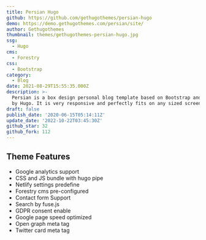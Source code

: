 ```yaml
---
title: Persian Hugo
github: https://github.com/gethugothemes/persian-hugo
demo: https://demo.gethugothemes.com/persian/site/
author: Gethugothemes
thumbnail: themes/gethugothemes-persian-hugo.jpg
ssg:
  - Hugo
cms:
  - Forestry
css:
  - Bootstrap
category:
  - Blog
date: 2021-08-29T15:55:35.000Z
description: >-
  Persian is a box design personal blog template based on Bootstrap and powered
  by Hugo. It is very responsive and perfectly fits on any sized screen device.
draft: false
publish_date: '2020-06-15T05:14:11Z'
update_date: '2022-10-22T03:45:30Z'
github_star: 32
github_fork: 112
---
```


## Theme Features

- Google analytics support
- CSS and JS bundle with hugo pipe
- Netlify settings predefine
- Forestry cms pre-configured
- Contact form Support
- Search by fuse.js
- GDPR consent enable
- Google page speed optimized
- Open graph meta tag
- Twitter card meta tag
